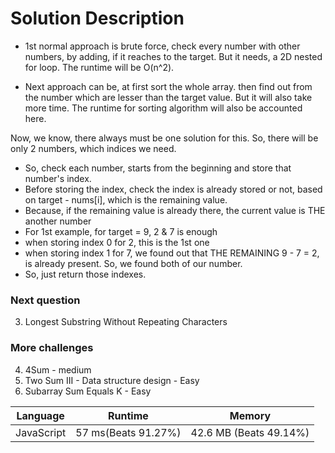 # Solution Description
- 1st normal approach is brute force, check every number with other numbers, by adding, if it reaches to the target. But it needs, a 2D nested for loop. The runtime will be O(n^2). 


- Next approach can be, at first sort the whole array. then find out from the number which are lesser than the target value. But it will also take more time. The runtime for sorting algorithm will also be accounted here.


Now, we know, there always must be one solution for this. So, there will be only 2 numbers, which indices we need.
- So, check each number, starts from the beginning and store that number's index.
- Before storing the index, check the index is already stored or not, based on target - nums[i], which is the remaining value.
- Because, if the remaining value is already there, the current value is THE another number
- For 1st example, for target = 9, 2 & 7 is enough
- when storing index 0 for 2, this is the 1st one
- when storing index 1 for 7, we found out that THE REMAINING 9 - 7 = 2, is already present. So, we found both of our number.
- So, just return those indexes.


### Next question
3. Longest Substring Without Repeating Characters

### More challenges
4. 4Sum - medium
5. Two Sum III - Data structure design - Easy
6. Subarray Sum Equals K - Easy

| Language   | Runtime             | Memory                 |
|------------|---------------------|------------------------|
| JavaScript | 57 ms(Beats 91.27%) | 42.6 MB (Beats 49.14%) |
